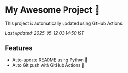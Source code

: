 # My Awesome Project 🚀

This project is automatically updated using GitHub Actions.

_Last updated: 2025-05-12 03:14:50 IST_

## Features
- Auto-update README using Python 🐍
- Auto Git push with GitHub Actions 🤖
